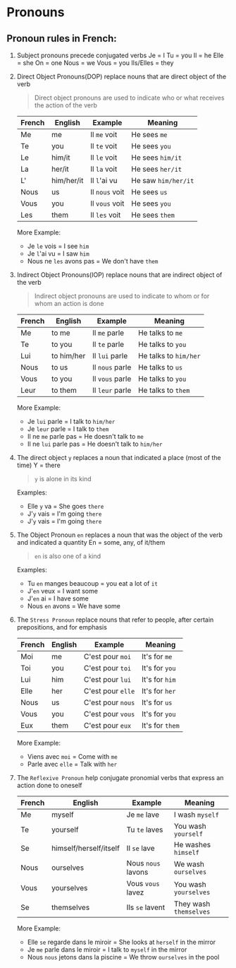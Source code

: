 # Pronouns

## Pronoun rules in French:

1. Subject pronouns precede conjugated verbs
   Je = I
   Tu = you
   Il = he
   Elle = she
   On = one
   Nous = we
   Vous = you
   Ils/Elles = they

2. Direct Object Pronouns(DOP) replace nouns that are direct object of the verb

   > Direct object pronouns are used to indicate who or what receives the action of the verb

   | French | English    | Example        | Meaning             |
   | ------ | ---------- | -------------- | ------------------- |
   | Me     | me         | Il `me` voit   | He sees `me`        |
   | Te     | you        | Il `te` voit   | He sees `you`       |
   | Le     | him/it     | Il `le` voit   | He sees `him/it`    |
   | La     | her/it     | Il `la` voit   | He sees `her/it`    |
   | L'     | him/her/it | Il `l`'ai vu   | He saw `him/her/it` |
   | Nous   | us         | Il `nous` voit | He sees `us`        |
   | Vous   | you        | Il `vous` voit | He sees `you`       |
   | Les    | them       | Il `les` voit  | He sees `them`      |

   More Example:

   - Je `le` vois = I see `him`
   - Je `l`'ai vu = I saw `him`
   - Nous ne `les` avons pas = We don't have `them`

3. Indirect Object Pronouns(IOP) replace nouns that are indirect object of the verb

   > Indirect object pronouns are used to indicate to whom or for whom an action is done

   | French | English    | Example         | Meaning               |
   | ------ | ---------- | --------------- | --------------------- |
   | Me     | to me      | Il `me` parle   | He talks to `me`      |
   | Te     | to you     | Il `te` parle   | He talks to `you`     |
   | Lui    | to him/her | Il `lui` parle  | He talks to `him/her` |
   | Nous   | to us      | Il `nous` parle | He talks to `us`      |
   | Vous   | to you     | Il `vous` parle | He talks to `you`     |
   | Leur   | to them    | Il `leur` parle | He talks to `them`    |

   More Example:

   - Je `lui` parle = I talk to `him/her`
   - Je `leur` parle = I talk to `them`
   - Il ne `me` parle pas = He doesn't talk to `me`
   - Il ne `lui` parle pas = He doesn't talk to `him/her`

4. The direct object `y` replaces a noun that indicated a place (most of the time)
   Y = there

   > `y` is alone in its kind

   Examples:

   - Elle `y` va = She goes `there`
   - J'`y` vais = I'm going `there`
   - J'`y` vais = I'm going `there`

5. The Object Pronoun `en` replaces a noun that was the object of the verb and indicated a quantity
   En = some, any, of it/them

   > `en` is also one of a kind

   Examples:

   - Tu `en` manges beaucoup = you eat a lot of `it`
   - J'`en` veux = I want some
   - J'`en` ai = I have some
   - Nous `en` avons = We have some

6. The `Stress Pronoun` replace nouns that refer to people, after certain prepositions, and for emphasis

   | French | English | Example           | Meaning         |
   | ------ | ------- | ----------------- | --------------- |
   | Moi    | me      | C'est pour `moi`  | It's for `me`   |
   | Toi    | you     | C'est pour `toi`  | It's for `you`  |
   | Lui    | him     | C'est pour `lui`  | It's for `him`  |
   | Elle   | her     | C'est pour `elle` | It's for `her`  |
   | Nous   | us      | C'est pour `nous` | It's for `us`   |
   | Vous   | you     | C'est pour `vous` | It's for `you`  |
   | Eux    | them    | C'est pour `eux`  | It's for `them` |

   More Example:

   - Viens avec `moi` = Come with `me`
   - Parle avec `elle` = Talk with `her`

7. The `Reflexive Pronoun` help conjugate pronomial verbs that express an action done to oneself

   | French | English                | Example            | Meaning                |
   | ------ | ---------------------- | ------------------ | ---------------------- |
   | Me     | myself                 | Je `me` lave       | I wash `myself`        |
   | Te     | yourself               | Tu `te` laves      | You wash `yourself`    |
   | Se     | himself/herself/itself | Il `se` lave       | He washes `himself`    |
   | Nous   | ourselves              | Nous `nous` lavons | We wash `ourselves`    |
   | Vous   | yourselves             | Vous `vous` lavez  | You wash `yourselves`  |
   | Se     | themselves             | Ils `se` lavent    | They wash `themselves` |

   More Example:

   - Elle `se` regarde dans le miroir = She looks at `herself` in the mirror
   - Je `me` parle dans le miroir = I talk to `myself` in the mirror
   - Nous `nous` jetons dans la piscine = We throw `ourselves` in the pool
